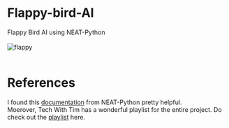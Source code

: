 # Flappy-bird-AI
Flappy Bird AI using NEAT-Python
<br>
<br>
![flappy](https://user-images.githubusercontent.com/55712612/123522612-eb5f3800-d6db-11eb-97d0-a37d392b697a.gif)
<br>
<br>









# References
I found this [documentation](https://neat-python.readthedocs.io/en/latest/) from NEAT-Python pretty helpful.
<br>
Moerover, Tech With Tim has a wonderful playlist for the entire project. Do check out the [playlist](https://www.youtube.com/watch?v=MMxFDaIOHsE&list=PLzMcBGfZo4-lwGZWXz5Qgta_YNX3_vLS2) here.
